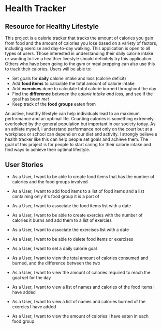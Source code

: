 # Health Tracker

## Resource for Healthy Lifestyle

This project is a calorie tracker that tracks the amount of calories you gain from food and the amount of calories you lose based on a variety of factors, including exercise and day-to-day walking. This application is open to all types of users. Those interested in understanding their daily calorie intake or wanting to live a healthier livestyle should definitely try this application. Others who have been going to the gym or meal prepping can also use this to track their calories. Users will be able to:
- Set goals for **daily** calorie intake and loss (calorie deficit) 
- Add **food items** to calculate the total amount of calorie intake 
- Add **exercises** done to calculate total calorie burned throughout the day
- Find the **difference** between the *calorie intake and loss*, and see if the goal has been *met*
- Keep track of the **food groups** eaten from

An active, healthy lifestyle can help individuals lead to an maximum performance and an optimal life. Counting calories is something extremely overlooked by the general population but important in our society today. As an athlete myself, I understand performance not only on the court but at a workplace or school can depend on our diet and activity. I strongly believe a health tracker like this can help people set goals and achieve them. The goal of this project is for people to start caring for their calorie intake and find ways to achieve their optimal lifestyle.

## User Stories
- As a User, I want to be able to create food items that has the number of calories and the food groups involved 
- As a User, I want to add food items to a list of food items and a list containing only it's food group it is a part of
- As a User, I want to associate the food items list with a date
- As a User, I want to be able to create exercies with the number of calories it burns and add them to a list of exercies
- As a User, I want to associate the exercises list with a date
- As a User, I want to be able to delete food items or exercises 
- As a User, I want to set a daily calorie goal 
- As a User, I want to view the total amount of calories consumed and burned, and the difference between the two
- As a User, I want to view the amount of calories required to reach the goal set for the day

- As a User, I want to view a list of names and calories of the food items I have added
- As a User, I want to view a list of names and calories burned of the exercies I have added
- As a User, I want to view the amount of calories I have eaten in each food group